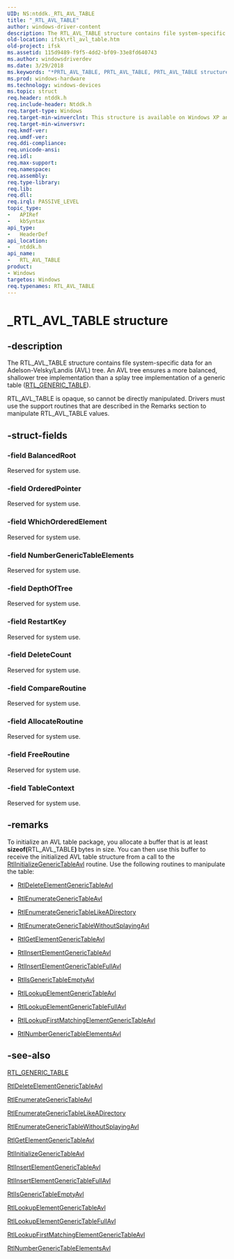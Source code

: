 ```yaml
---
UID: NS:ntddk._RTL_AVL_TABLE
title: "_RTL_AVL_TABLE"
author: windows-driver-content
description: The RTL_AVL_TABLE structure contains file system-specific data for an Adelson-Velsky/Landis (AVL) tree.
old-location: ifsk\rtl_avl_table.htm
old-project: ifsk
ms.assetid: 115d9489-f9f5-4dd2-bf09-33e8fd640743
ms.author: windowsdriverdev
ms.date: 3/29/2018
ms.keywords: "*PRTL_AVL_TABLE, PRTL_AVL_TABLE, PRTL_AVL_TABLE structure pointer [Installable File System Drivers], RTL_AVL_TABLE, RTL_AVL_TABLE structure [Installable File System Drivers], _RTL_AVL_TABLE, ifsk.rtl_avl_table, ntddk/PRTL_AVL_TABLE, ntddk/RTL_AVL_TABLE, othersystemstructures_15c34a0b-0bca-4c5f-82d9-0320ef0d33ad.xml"
ms.prod: windows-hardware
ms.technology: windows-devices
ms.topic: struct
req.header: ntddk.h
req.include-header: Ntddk.h
req.target-type: Windows
req.target-min-winverclnt: This structure is available on Windows XP and later.
req.target-min-winversvr: 
req.kmdf-ver: 
req.umdf-ver: 
req.ddi-compliance: 
req.unicode-ansi: 
req.idl: 
req.max-support: 
req.namespace: 
req.assembly: 
req.type-library: 
req.lib: 
req.dll: 
req.irql: PASSIVE_LEVEL
topic_type:
-	APIRef
-	kbSyntax
api_type:
-	HeaderDef
api_location:
-	ntddk.h
api_name:
-	RTL_AVL_TABLE
product:
- Windows
targetos: Windows
req.typenames: RTL_AVL_TABLE
---
```


# _RTL_AVL_TABLE structure


## -description


The RTL_AVL_TABLE structure contains file system-specific data for an Adelson-Velsky/Landis (AVL) tree. An AVL tree ensures a more balanced, shallower tree implementation than a splay tree implementation of a generic table (<a href="https://msdn.microsoft.com/library/windows/hardware/ff553345">RTL_GENERIC_TABLE</a>). 

RTL_AVL_TABLE is opaque, so cannot be directly manipulated. Drivers must use the support routines that are described in the Remarks section to manipulate RTL_AVL_TABLE values. 


## -struct-fields




### -field BalancedRoot

Reserved for system use.


### -field OrderedPointer

Reserved for system use.


### -field WhichOrderedElement

Reserved for system use.


### -field NumberGenericTableElements

Reserved for system use.


### -field DepthOfTree

Reserved for system use.


### -field RestartKey

Reserved for system use.


### -field DeleteCount

Reserved for system use.


### -field CompareRoutine

Reserved for system use.


### -field AllocateRoutine

Reserved for system use.


### -field FreeRoutine

Reserved for system use.


### -field TableContext

Reserved for system use.


## -remarks



To initialize an AVL table package, you allocate a buffer that is at least <b>sizeof(</b>RTL_AVL_TABLE<b>) </b>bytes in size. You can then use this buffer to receive the initialized AVL table structure from a call to the <a href="https://msdn.microsoft.com/library/windows/hardware/hh406465">RtlInitializeGenericTableAvl</a> routine. Use the following routines to manipulate the table:

<ul>
<li>

<a href="https://msdn.microsoft.com/library/windows/hardware/hh439514">RtlDeleteElementGenericTableAvl</a>


</li>
<li>

<a href="https://msdn.microsoft.com/library/windows/hardware/hh406458">RtlEnumerateGenericTableAvl</a>


</li>
<li>

<a href="https://msdn.microsoft.com/library/windows/hardware/ff552245">RtlEnumerateGenericTableLikeADirectory</a>


</li>
<li>

<a href="https://msdn.microsoft.com/library/windows/hardware/hh406462">RtlEnumerateGenericTableWithoutSplayingAvl</a>


</li>
<li>

<a href="https://msdn.microsoft.com/library/windows/hardware/ff552301">RtlGetElementGenericTableAvl</a>


</li>
<li>

<a href="https://msdn.microsoft.com/library/windows/hardware/hh406468">RtlInsertElementGenericTableAvl</a>


</li>
<li>

<a href="https://msdn.microsoft.com/library/windows/hardware/ff553030">RtlInsertElementGenericTableFullAvl</a>


</li>
<li>

<a href="https://msdn.microsoft.com/library/windows/hardware/hh406472">RtlIsGenericTableEmptyAvl</a>


</li>
<li>

<a href="https://msdn.microsoft.com/library/windows/hardware/hh406476">RtlLookupElementGenericTableAvl</a>


</li>
<li>

<a href="https://msdn.microsoft.com/library/windows/hardware/ff553092">RtlLookupElementGenericTableFullAvl</a>


</li>
<li>

<a href="https://msdn.microsoft.com/library/windows/hardware/ff553106">RtlLookupFirstMatchingElementGenericTableAvl</a>


</li>
<li>

<a href="https://msdn.microsoft.com/library/windows/hardware/hh406522">RtlNumberGenericTableElementsAvl</a>


</li>
</ul>



## -see-also




<a href="https://msdn.microsoft.com/library/windows/hardware/ff553345">RTL_GENERIC_TABLE</a>



<a href="https://msdn.microsoft.com/library/windows/hardware/hh439514">RtlDeleteElementGenericTableAvl</a>



<a href="https://msdn.microsoft.com/library/windows/hardware/hh406458">RtlEnumerateGenericTableAvl</a>



<a href="https://msdn.microsoft.com/library/windows/hardware/ff552245">RtlEnumerateGenericTableLikeADirectory</a>



<a href="https://msdn.microsoft.com/library/windows/hardware/hh406462">RtlEnumerateGenericTableWithoutSplayingAvl</a>



<a href="https://msdn.microsoft.com/library/windows/hardware/ff552301">RtlGetElementGenericTableAvl</a>



<a href="https://msdn.microsoft.com/library/windows/hardware/hh406465">RtlInitializeGenericTableAvl</a>



<a href="https://msdn.microsoft.com/library/windows/hardware/hh406468">RtlInsertElementGenericTableAvl</a>



<a href="https://msdn.microsoft.com/library/windows/hardware/ff553030">RtlInsertElementGenericTableFullAvl</a>



<a href="https://msdn.microsoft.com/library/windows/hardware/hh406472">RtlIsGenericTableEmptyAvl</a>



<a href="https://msdn.microsoft.com/library/windows/hardware/hh406476">RtlLookupElementGenericTableAvl</a>



<a href="https://msdn.microsoft.com/library/windows/hardware/ff553092">RtlLookupElementGenericTableFullAvl</a>



<a href="https://msdn.microsoft.com/library/windows/hardware/ff553106">RtlLookupFirstMatchingElementGenericTableAvl</a>



<a href="https://msdn.microsoft.com/library/windows/hardware/hh406522">RtlNumberGenericTableElementsAvl</a>
 

 

